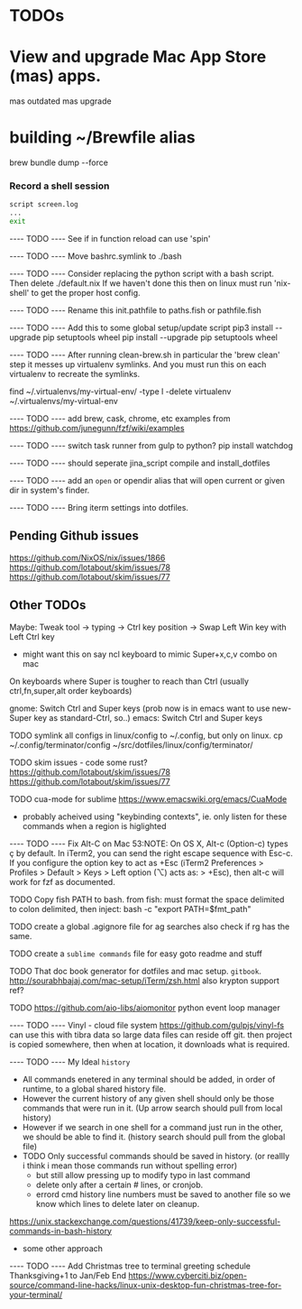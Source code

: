 # TODOs

# View and upgrade Mac App Store (mas) apps.
mas outdated
mas upgrade

# building ~/Brewfile alias
brew bundle dump --force

### Record a shell session

```bash
script screen.log
...
exit
```

---- TODO ----
See if in function reload can use 'spin'

---- TODO ----
Move bashrc.symlink to ./bash

---- TODO ----
Consider replacing the python script with a bash script.
Then delete ./default.nix
If we haven't done this then on linux must run 'nix-shell' to get the proper host config.

---- TODO ----
Rename this init.pathfile to paths.fish or pathfile.fish

---- TODO ----
Add this to some global setup/update script
pip3 install --upgrade pip setuptools wheel
pip install --upgrade pip setuptools wheel

---- TODO ----
After running clean-brew.sh in particular the 'brew clean' step
it messes up virtualenv symlinks.  And you must run this on each virtualenv to recreate the symlinks.

find ~/.virtualenvs/my-virtual-env/ -type l -delete
virtualenv ~/.virtualenvs/my-virtual-env

---- TODO ----
add brew, cask, chrome, etc examples from
https://github.com/junegunn/fzf/wiki/examples

---- TODO ----
switch task runner from gulp to python?
pip install watchdog

---- TODO ----
should seperate jina_script compile and install_dotfiles

---- TODO ----
add an `open` or opendir alias that will open current or given dir in system's finder.

---- TODO ----
Bring iterm settings into dotfiles.


## Pending Github issues

https://github.com/NixOS/nix/issues/1866
https://github.com/lotabout/skim/issues/78
https://github.com/lotabout/skim/issues/77

## Other TODOs

Maybe: Tweak tool -> typing -> Ctrl key position -> Swap Left Win key with Left Ctrl key
- might want this on say ncl keyboard to mimic
Super+x,c,v combo on mac

On keyboards where Super is tougher to reach than Ctrl
(usually ctrl,fn,super,alt order keyboards)

gnome: Switch Ctrl and Super keys
(prob now is in emacs want to use new-Super key as standard-Ctrl, so..)
emacs: Switch Ctrl and Super keys

TODO symlink all configs in linux/config to ~/.config, but only on linux.
cp ~/.config/terminator/config ~/src/dotfiles/linux/config/terminator/


TODO skim issues - code some rust?
https://github.com/lotabout/skim/issues/78
https://github.com/lotabout/skim/issues/77


TODO cua-mode for sublime
https://www.emacswiki.org/emacs/CuaMode
- probably acheived using "keybinding contexts",
ie. only listen for these commands when a region is higlighted


---- TODO ----
Fix Alt-C on Mac
53:NOTE: On OS X, Alt-c (Option-c) types ç by default. In iTerm2, you can send the right escape sequence with Esc-c. If you configure the option key to act as +Esc (iTerm2 Preferences > Profiles > Default > Keys > Left option (⌥) acts as: > +Esc), then alt-c will work for fzf as documented.

TODO Copy fish PATH to bash.
from fish:
must format the space delimited to colon delimited, then inject:
bash -c "export PATH=$fmt_path"

TODO create a global .agignore file for ag searches
also check if rg has the same.

TODO create a `sublime commands` file for easy goto readme and stuff

TODO That doc book generator for dotfiles and mac setup.
`gitbook`.
http://sourabhbajaj.com/mac-setup/iTerm/zsh.html
also krypton support ref?

TODO https://github.com/aio-libs/aiomonitor
python event loop manager


---- TODO ----
Vinyl - cloud file system
https://github.com/gulpjs/vinyl-fs
can use this with tibra data so large data files can reside off git.
then project is copied somewhere, then when at location, it downloads what is required.


---- TODO ----
My Ideal `history`
- All commands enetered in any terminal should be added, in order of runtime, to a global shared history file.
- However the current history of any given shell should only be those commands that were run in it. (Up arrow search should pull from local history)
- However if we search in one shell for a command just run in the other, we should be able to find it. (history search should pull from the global file)
- TODO Only successful commands should be saved in history. (or reallly i think i mean those commands run without spelling error)
  - but still allow pressing up to modify typo in last command
  - delete only after a certain # lines, or cronjob.
  - errord cmd history line numbers must be saved to another file so we know which lines to delete later on cleanup.

https://unix.stackexchange.com/questions/41739/keep-only-successful-commands-in-bash-history
- some other approach


---- TODO ----
Add Christmas tree to terminal greeting schedule Thanksgiving+1 to Jan/Feb End
https://www.cyberciti.biz/open-source/command-line-hacks/linux-unix-desktop-fun-christmas-tree-for-your-terminal/

